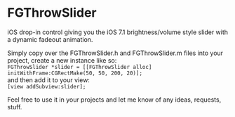 FGThrowSlider
=============

iOS drop-in control giving you the iOS 7.1 brightness/volume style slider with a dynamic fadeout animation. 

Simply copy over the FGThrowSlider.h and FGThrowSlider.m files into your project, create a new instance like so:  
  `FGThrowSlider *slider = [[FGThrowSlider alloc] initWithFrame:CGRectMake(50, 50, 200, 20)];`  
and then add it to your view:  
  `[view addSubview:slider];`  
  
Feel free to use it in your projects and let me know of any ideas, requests, stuff.
